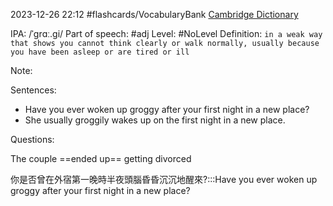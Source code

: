 2023-12-26 22:12
#flashcards/VocabularyBank
[Cambridge Dictionary]()


IPA: /ˈɡrɑː.ɡi/
Part of speech: #adj
Level: #NoLevel 
Definition:
`in a weak way that shows you cannot think clearly or walk normally, usually because you have been asleep or are tired or ill`

Note:

Sentences:
- Have you ever woken up groggy after your first night in a new place?
- She usually groggily wakes up  on the first night  in a new place.

Questions:

The couple ==ended up== getting divorced

你是否曾在外宿第一晚時半夜頭腦昏昏沉沉地醒來?:::Have you ever woken up groggy after your first night in a new place?

